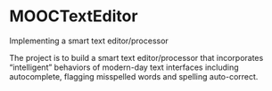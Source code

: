 # MOOCTextEditor
Implementing a smart text editor/processor

The project is to build a smart text editor/processor that incorporates “intelligent” behaviors of modern-day text interfaces including autocomplete, flagging misspelled words and spelling auto-correct.
